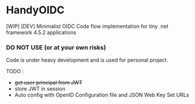 
# HandyOIDC
[WIP] [DEV] Minimalist OIDC Code flow implementation for tiny .net framework 4.5.2 applications


### DO NOT USE (or at your own risks)

Code is under heavy development and is used for personal project.

TODO : 
 - ~~get user principal from JWT~~
 - store JWT in session
 - Auto config with OpenID Configuration file and JSON Web Key Set URLs



